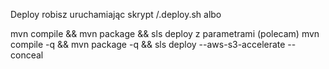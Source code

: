 Deploy robisz uruchamiając skrypt /.deploy.sh albo

mvn compile && mvn package && sls deploy
 z parametrami (polecam)
mvn compile -q && mvn package -q && sls deploy --aws-s3-accelerate --conceal
